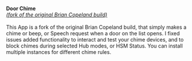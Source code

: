 <strong>Door Chime</strong> 
<br><i><a href="https://github.com/djdizzyd/hubitat/tree/master/Apps/simple-doorchime">(fork of the original Brian Copeland build)</a></i><br>
<br>This App is a fork of the original Brian Copeland build, that simply makes a chime or beep, or Speech request when a door on the list opens. I fixed issues added functionality to interact and test your chime devices, and to block chimes during selected Hub modes, or HSM Status. You can install multiple instances for different chime rules.
